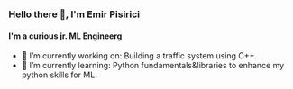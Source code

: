 ### Hello there 👀, I'm Emir Pisirici

#### I'm a curious jr. ML Engineerg

- 🔭 I’m currently working on: Building a traffic system using C++.
- 🌱 I’m currently learning: Python fundamentals&libraries to enhance my python skills for ML.

